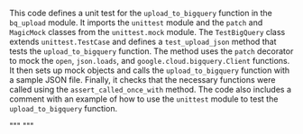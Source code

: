This code defines a unit test for the `upload_to_bigquery` function in the `bq_upload` module. It imports the `unittest` module and the `patch` and `MagicMock` classes from the `unittest.mock` module. The `TestBigQuery` class extends `unittest.TestCase` and defines a `test_upload_json` method that tests the `upload_to_bigquery` function. The method uses the `patch` decorator to mock the `open`, `json.loads`, and `google.cloud.bigquery.Client` functions. It then sets up mock objects and calls the `upload_to_bigquery` function with a sample JSON file. Finally, it checks that the necessary functions were called using the `assert_called_once_with` method. The code also includes a comment with an example of how to use the `unittest` module to test the `upload_to_bigquery` function.

"""
"""
